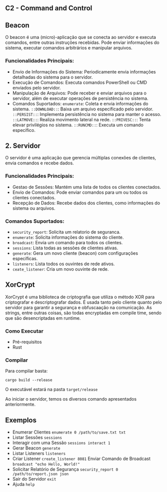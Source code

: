 ## C2 - Command and Control
## Beacon
O beacon é uma (micro)-aplicação que se conecta ao servidor e executa comandos, entre outras instruções recebidas. Pode enviar informações do sistema, executar comandos arbitrários e manipular arquivos.

### Funcionalidades Principais:
- Envio de Informações do Sistema: Periodicamente envia informações detalhadas do sistema para o servidor.
- Execução de Comandos: Executa comandos PowerShell ou CMD enviados pelo servidor.
- Manipulação de Arquivos: Pode receber e enviar arquivos para o servidor, além de executar operações de persistência no sistema.
- Comandos Suportados:
`enumerate`: Coleta e envia informações do sistema.
`::DOWNLOAD::`: Baixa um arquivo especificado pelo servidor.
`::PERSIST::`: Implementa persistência no sistema para manter o acesso.
`::LATMOVE::`: Realiza movimento lateral na rede.
`::PRIVESC::`: Tenta elevar privilégios no sistema.
`::RUNCMD::`: Executa um comando específico.

## 2. Servidor
O servidor é uma aplicação que gerencia múltiplas conexões de clientes, envia comandos e recebe dados.

### Funcionalidades Principais:
- Gestao de Sessões: Mantém uma lista de todos os clientes conectados.
- Envio de Comandos: Pode enviar comandos para um ou todos os clientes conectados.
- Recepção de Dados: Recebe dados dos clientes, como informações do sistema ou arquivos.

### Comandos Suportados:
- `security_report`: Solicita um relatorio de seguranca.
- `enumerate`: Solicita informações do sistema do cliente.
- `broadcast`: Envia um comando para todos os clientes.
- `sessions`: Lista todas as sessões de clientes ativas.
- `generate`: Gera um novo cliente (beacon) com configurações específicas.
- `listeners`: Lista todos os ouvintes de rede ativos.
- `ceate_listener`: Cria um novo ouvinte de rede.


## XorCrypt
XorCrypt é uma biblioteca de criptografia que utiliza o método XOR para criptografar e descriptografar dados. É usada tanto pelo cliente quanto pelo servidor para garantir a segurança e obfuscaação na comunicação. As strings, entre outras coisas, são todas encryptadas em compile time, sendo que são desencriptadas em runtime.

### Como Executar
- Pré-requisitos
 - Rust

### Compilar
Para compilar basta:
```
cargo build --release
```
O executável estará na pasta `target/release`

Ao iniciar o servidor, temos os diversos comando apresentados anteriormente.

## Exemplos
- Enumerar Clientes
`enumerate 0 /path/to/save.txt txt`
- Listar Sessões
`sessions`
- Interagir com uma Sessão
`sessions interact 1`
- Gerar Beacon
`generate`
- Listar Listeners
`listeners`
- Criar Listener
`create_listener 8081`
Enviar Comando de Broadcast
`broadcast "echo Hello, World!"`
- Solicitar Relatório de Segurança
`security_report 0 /path/to/report.json json`
- Sair do Servidor
`exit`
- Ajuda
`help`